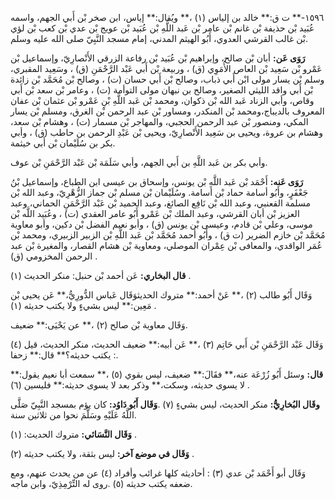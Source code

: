 ١٥٩٦-** ت ق:** خالد بن إلياس (١) ،** ويُقال:** إياس، ابن صخر بْن أَبي الجهم، واسمه عُبَيد بْن حذيفة بْن غانم بْن عامر بْن عَبد اللَّهِ بْن عُبَيد بْن عويج بْن عدي بْن كعب بْن لؤي بْن غالب القرشي العدوي، أَبُو الهيثم المدني، إمام مسجد النَّبِيّ صلى الله عليه وسلم.

**رَوَى عَن:** أبان بْن صالح، وإبراهيم بْن عُبَيد بْن رفاعة الزرقي الأَنْصارِيّ، وإسماعيل بْن عَمْرو بْن سَعِيد بْن العاص الأُمَوِي (ق) ، وربيعة بْن أَبي عَبْد الرَّحْمَنِ (ق) ، وسَعِيد المقبري، وسلم بْن يسار مولى ابْن أَبي ذباب، وصالح بْن أَبي حسان (ت) ، وصالح بْن مُحَمَّد بْن زائدة بْن أَبي واقد الليثي الصغير، وصالح بن نبهان مولى التوأمة (ت) ، وعامر بْن سعد بْن أَبي وقاص، وأبي الزناد عَبد الله بْن ذكوان، ومحمد بْن عَبد اللَّهِ بْنِ عَمْرو بْن عثمان بْن عفان المعروف بالديباج،ومحمد بْن المنكدر، ومساور بْن عبد الرحمن بْن الغرق، ومسلم بْن يسار المكي، ومنصور بْن عبد الرحمن الحجبي، والمهاجر بْن مسمار (ت) ، وهشام بْن سعد، وهشام بن عروة، ويحيى بن سَعِيد الأَنْصارِيّ، ويحيى بْن عَبْدِ الرحمن بن حاطب (ق) ، وأبي بكر بن سُلَيْمان بْن أَبي خيثمة.

وأبي بكر بن عَبد اللَّهِ بن أَبي الجهم، وأبي سَلَمَة بْن عَبْد الرَّحْمَنِ بْن عوف.

**رَوَى عَنه:** أَحْمَد بْن عَبد اللَّهِ بْن يونس، وإسحاق بن عيسى ابن الطباع، وإسماعيل بْنُ جَعْفَرٍ، وأَبُو أسامة حماد بْن أسامة. وسُلَيْمان بْن مسلم بْن جماز الزُّهْرِيّ، وعبد الله بْن مسلمة القعنبي، وعبد الله بْن نَافِع الصائغ، وعبد الحميد بْن عَبْد الرَّحْمَنِ الحماني، وعبد العزيز بْن أبان القرشي، وعبد الملك بْن عَمْرو أَبُو عامر العقدي (ت) ، وعُبَيد اللَّه بْن موسى، وعلي بْن قادم، وعيسى بْن يونس (ق) ، وأبو نعيم الفضل بْن دكين، وأبو معاوية مُحَمَّد بْن خازم الضرير (ت ق) ، وأَبُو أحمد مُحَمَّد بْن عَبد اللَّهِ بْن الزبير الزبيري، ومحمد بْن عُمَر الواقدي، والمعافى بْن عِمْران الموصلي، ومعاوية بْن هشام القصار، والمغيرة بْن عبد الرحمن المخزومي (ق) .

**قال البخاري:** عَن أحمد بْن حنبل: منكر الحديث (١) .

وَقَال أَبُو طالب (٢) ،** عَنْ أحمد:** متروك الحديثوَقَال عَباس الدُّورِيُّ،** عَن يحيى بْن مَعِين:** ليس بشيءٍ ولا يكتب حديثه (١) .

وَقَال معاوية بْن صالح (٢) ،** عن يَحْيَى:** ضعيف.

وَقَال عَبْد الرَّحْمَنِ بْن أَبي حَاتِم (٣) ،** عَن أبيه:** ضعيف الحديث، منكر الحديث، قيل (٤) : يكتب حديثه؟** قال:** زحفا.

**قال:** وسئل أَبُو زُرْعَة عنه،** فقَالَ:** ضعيف، ليس بقوي (٥) ،** سمعت أبا نعيم يقول:** لا يسوى حديثه، وسكت،** وذكر بعد لا يسوى حديثه:** فليسين (٦) .

**وقَال البُخارِيُّ:** منكر الحديث، ليس بشيءٍ (٧) .**وَقَال أَبُو دَاوُد:** كان يؤم بمسجد النَّبِيّ صَلَّى اللَّهُ عَلَيْهِ وسَلَّمَ نحوا من ثلاثين سنة.

**وَقَال النَّسَائي:** متروك الحديث: (١) .

**وَقَال في موضع آخر:** ليس بثقة، ولا يكتب حديثه (٢) .

وَقَال أبو أَحْمَد بْن عدي (٣) : أحاديثه كلها غرائب وأفراد (٤) عن من يحدث عنهم، ومع ضعفه يكتب حديثه (٥) .روى له التِّرْمِذِيّ، وابن ماجه.